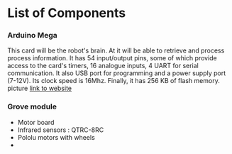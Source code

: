 # List of Components
### Arduino Mega
This card will be the robot's brain. At it will be able to retrieve and process process information. It has 54 input/output pins, some of which provide access to the card's timers, 16 analogue inputs, 4 UART for serial communication. It also USB port for programming and a power supply port (7-12V). Its clock speed is 16Mhz. Finally, it has 256 KB of flash memory.
picture
[link to website](https://store.arduino.cc/products/arduino-mega-2560-rev3)

### Grove module
- Motor board
- Infrared sensors : QTRC-8RC
- Pololu  motors with wheels
- 
